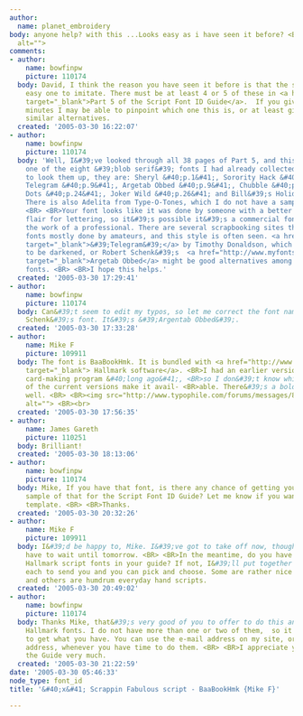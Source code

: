 ```yaml
---
author:
  name: planet_embroidery
body: anyone help? with this ...Looks easy as i have seen it before? <BR><img src="http://www.typophile.com/forums/messages/83/68327.jpg"
  alt="">
comments:
- author:
    name: bowfinpw
    picture: 110174
  body: David, I think the reason you have seen it before is that the style is a very
    easy one to imitate. There must be at least 4 or 5 of these in <a href="http://bowfinprintworks.com/Script05Pg1.html"
    target="_blank">Part 5 of the Script Font ID Guide</a>.  If you give me a few
    minutes I may be able to pinpoint which one this is, or at least give you some
    similar alternatives.
  created: '2005-03-30 16:22:07'
- author:
    name: bowfinpw
    picture: 110174
  body: 'Well, I&#39;ve looked through all 38 pages of Part 5, and this isn&#39;t
    one of the eight &#39;blob serif&#39; fonts I had already collected.  If you want
    to look them up, they are: Sheryl &#40;p.1&#41;, Sorority Hack &#40;p. 8&#41;,
    Telegram &#40;p.9&#41;, Argetab Obbed &#40;p.9&#41;, Chubble &#40;p.21&#41;, Cool
    Dots &#40;p.24&#41;, Joker Wild &#40;p.26&#41; and Bill&#39;s Holiday &#40;p.29&#41;.
    There is also Adelita from Type-O-Tones, which I do not have a sample for &#40;yet&#41;.
    <BR> <BR>Your font looks like it was done by someone with a better than average
    flair for lettering, so it&#39;s possible it&#39;s a commercial font, or at least
    the work of a professional. There are several scrapbooking sites that include
    fonts mostly done by amateurs, and this style is often seen. <a href="http://www.myfonts.com/fonts/linotype/telegram/telegram/testdrive.html?s=Scrappin+Fabulous&amp;p=48"
    target="_blank">&#39;Telegram&#39;</a> by Timothy Donaldson, which would need
    to be darkened, or Robert Schenk&#39;s  <a href="http://www.myfonts.com/fonts/ingrimayne/argentab-obbed/bold/testdrive.html?s=Scrappin+Fabulous&amp;p=48"
    target="_blank">Argetab Obbed</a> might be good alternatives among commercial
    fonts. <BR> <BR>I hope this helps.'
  created: '2005-03-30 17:29:41'
- author:
    name: bowfinpw
    picture: 110174
  body: Can&#39;t seem to edit my typos, so let me correct the font name of Robert
    Schenk&#39;s font. It&#39;s &#39;Argentab Obbed&#39;.
  created: '2005-03-30 17:33:28'
- author:
    name: Mike F
    picture: 109911
  body: The font is BaaBookHmk. It is bundled with <a href="http://www.hallmark.com/webapp/wcs/stores/servlet/CategoryDisplay?storeId=10001&amp;catalogId=10051&amp;categoryId=-104263&amp;tabOn=products&amp;CatIDsList=-2%3B-105367%3B-20238%3B-104263"
    target="_blank"> Hallmark software</a>. <BR>I had an earlier version of their
    card-making program &#40;long ago&#41;, <BR>so I don&#39;t know which, if any,
    of the current versions make it avail- <BR>able. There&#39;s a bold variant as
    well. <BR> <BR><img src="http://www.typophile.com/forums/messages/83/68371.gif"
    alt=""> <BR><br>
  created: '2005-03-30 17:56:35'
- author:
    name: James Gareth
    picture: 110251
  body: Brilliant!
  created: '2005-03-30 18:13:06'
- author:
    name: bowfinpw
    picture: 110174
  body: Mike, If you have that font, is there any chance of getting you to make a
    sample of that for the Script Font ID Guide? Let me know if you want a sample
    template. <BR> <BR>Thanks.
  created: '2005-03-30 20:32:26'
- author:
    name: Mike F
    picture: 109911
  body: I&#39;d be happy to, Mike. I&#39;ve got to take off now, though, so it&#39;ll
    have to wait until tomorrow. <BR> <BR>In the meantime, do you have any of the
    Hallmark script fonts in your guide? If not, I&#39;ll put together a sample of
    each to send you and you can pick and choose. Some are rather nice and/or unique
    and others are humdrum everyday hand scripts.
  created: '2005-03-30 20:49:02'
- author:
    name: bowfinpw
    picture: 110174
  body: Thanks Mike, that&#39;s very good of you to offer to do this and the other
    Hallmark fonts. I do not have more than one or two of them,  so it would be great
    to get what you have. You can use the e-mail address on my site, or use the typophile
    address, whenever you have time to do them. <BR> <BR>I appreciate your help for
    the Guide very much.
  created: '2005-03-30 21:22:59'
date: '2005-03-30 05:46:33'
node_type: font_id
title: '&#40;x&#41; Scrappin Fabulous script - BaaBookHmk {Mike F}'

---
```

